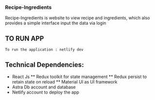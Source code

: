 ### Recipe-Ingredients
Recipe-Ingredients is website to view recipe and ingredients, which also provides a simple interface input the data via login

## TO RUN APP

 ```sh
 To run the application : netlify dev
 ```
## Technical Dependencies:

- React Js
** Redux toolkit for state management
** Redux persist to retain state on reload
** Material UI as UI framework
- Astra Db account and database
- Netlify account to deploy the app

